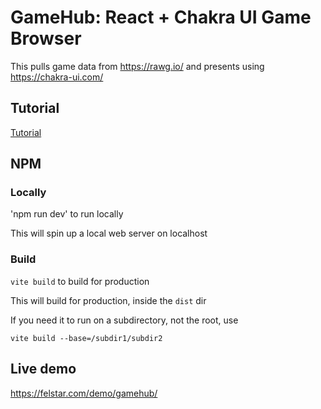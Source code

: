 # GameHub: React + Chakra UI Game Browser

This pulls game data from https://rawg.io/ and presents using https://chakra-ui.com/

## Tutorial

[Tutorial](tutorial/index.md)


## NPM

### Locally

'npm run dev' to run locally

This will spin up a local web server on localhost

### Build

```vite build``` to build for production

This will build for production, inside the ```dist``` dir

If you need it to run on a subdirectory, not the root, use

```vite build --base=/subdir1/subdir2```

## Live demo

https://felstar.com/demo/gamehub/